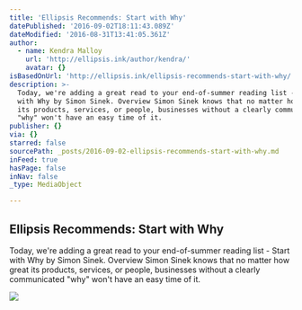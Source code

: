 ```yaml
---
title: 'Ellipsis Recommends: Start with Why'
datePublished: '2016-09-02T18:11:43.089Z'
dateModified: '2016-08-31T13:41:05.361Z'
author:
  - name: Kendra Malloy
    url: 'http://ellipsis.ink/author/kendra/'
    avatar: {}
isBasedOnUrl: 'http://ellipsis.ink/ellipsis-recommends-start-with-why/'
description: >-
  Today, we're adding a great read to your end-of-summer reading list - Start
  with Why by Simon Sinek. Overview Simon Sinek knows that no matter how great
  its products, services, or people, businesses without a clearly communicated
  "why" won't have an easy time of it.
publisher: {}
via: {}
starred: false
sourcePath: _posts/2016-09-02-ellipsis-recommends-start-with-why.md
inFeed: true
hasPage: false
inNav: false
_type: MediaObject

---
```

<article style=""><h1>Ellipsis Recommends: Start with Why</h1><p>Today, we're adding a great read to your end-of-summer reading list - Start with Why by Simon Sinek. Overview Simon Sinek knows that no matter how great its products, services, or people, businesses without a clearly communicated "why" won't have an easy time of it.</p><img src="http://ellipsis.ink/wp-content/uploads/2015/12/Screen-Shot-2015-12-17-at-5.47.51-PM.png" /></article>